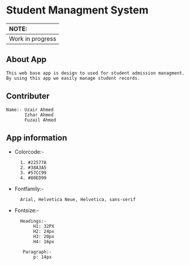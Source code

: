 # Student Managment System

| NOTE: |
| :--- |
| Work in progress |

## About App
    This web base app is design to used for student admission managment.
    By using this app we easily manage student records.
    
## Contributer
    Name:- Uzair Ahmed
           Izhar Ahmed
           Fuzail Ahmed
## App information

* Colorcode:- 
      
        1. #22577A
        2. #38A3A5
        3. #57CC99
        4. #80ED99

* Fontfamily:- 

        Arial, Helvetica Neue, Helvetica, sans-serif

* Fontsize:-

        Headings:-
             H1: 32PX
             H2: 24px
             H3: 20px
             H4: 16px

         Paragraph:-
             p: 14px

